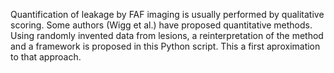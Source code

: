 Quantification of leakage by FAF imaging is usually performed by qualitative scoring. Some authors (Wigg et al.) have proposed quantitative methods. Using randomly invented data from lesions, a reinterpretation of the method and a framework is proposed in this Python script. This a first aproximation to that approach.
